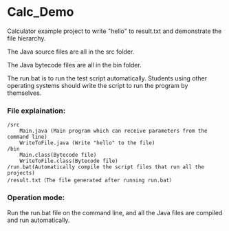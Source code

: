 # Calc_Demo
Calculator example project to write "hello" to result.txt and demonstrate the file hierarchy.

The Java source files are all in the src folder.

The Java bytecode files are all in the bin folder.

The run.bat is to run the test script automatically. Students using other operating systems should write the script to run the program by themselves.

### File explaination:

    /src
	    Main.java (Main program which can receive parameters from the command line)
	    WriteToFile.java (Write "hello" to the file)
    /bin
	    Main.class(Bytecode file)
	    WriteToFile.class(Bytecode file)
    /run.bat(Automatically compile the script files that run all the projects)
    /result.txt（The file generated after running run.bat）
    
### Operation mode:

Run the run.bat file on the command line, and all the Java files are compiled and run automatically.
